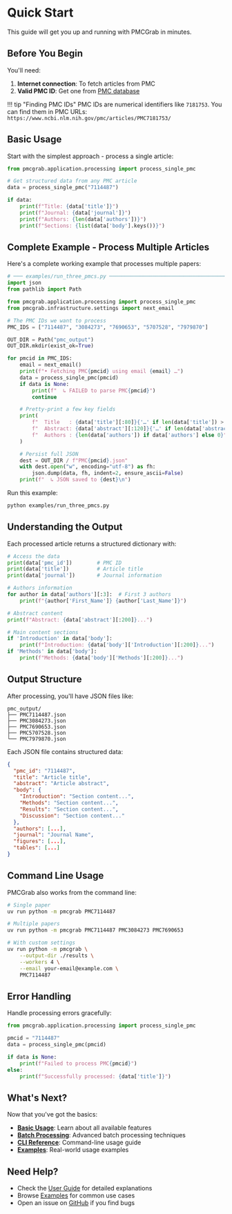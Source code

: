 # Quick Start

This guide will get you up and running with PMCGrab in minutes.

## Before You Begin

You'll need:

1. **Internet connection**: To fetch articles from PMC
2. **Valid PMC ID**: Get one from [PMC database](https://www.ncbi.nlm.nih.gov/pmc/)

!!! tip "Finding PMC IDs"
PMC IDs are numerical identifiers like `7181753`. You can find them in PMC URLs:
`https://www.ncbi.nlm.nih.gov/pmc/articles/PMC7181753/`

## Basic Usage

Start with the simplest approach - process a single article:

```python
from pmcgrab.application.processing import process_single_pmc

# Get structured data from any PMC article
data = process_single_pmc("7114487")

if data:
    print(f"Title: {data['title']}")
    print(f"Journal: {data['journal']}")
    print(f"Authors: {len(data['authors'])}")
    print(f"Sections: {list(data['body'].keys())}")
```

## Complete Example - Process Multiple Articles

Here's a complete working example that processes multiple papers:

```python
# ─── examples/run_three_pmcs.py ──────────────────────────────────────────────
import json
from pathlib import Path

from pmcgrab.application.processing import process_single_pmc
from pmcgrab.infrastructure.settings import next_email

# The PMC IDs we want to process
PMC_IDS = ["7114487", "3084273", "7690653", "5707528", "7979870"]

OUT_DIR = Path("pmc_output")
OUT_DIR.mkdir(exist_ok=True)

for pmcid in PMC_IDS:
    email = next_email()
    print(f"• Fetching PMC{pmcid} using email {email} …")
    data = process_single_pmc(pmcid)
    if data is None:
        print(f"  ↳ FAILED to parse PMC{pmcid}")
        continue

    # Pretty-print a few key fields
    print(
        f"  Title   : {data['title'][:80]}{'…' if len(data['title']) > 80 else ''}\n"
        f"  Abstract: {data['abstract'][:120]}{'…' if len(data['abstract']) > 120 else ''}\n"
        f"  Authors : {len(data['authors']) if data['authors'] else 0}"
    )

    # Persist full JSON
    dest = OUT_DIR / f"PMC{pmcid}.json"
    with dest.open("w", encoding="utf-8") as fh:
        json.dump(data, fh, indent=2, ensure_ascii=False)
    print(f"  ↳ JSON saved to {dest}\n")
```

Run this example:

```bash
python examples/run_three_pmcs.py
```

## Understanding the Output

Each processed article returns a structured dictionary with:

```python
# Access the data
print(data['pmc_id'])        # PMC ID
print(data['title'])         # Article title
print(data['journal'])       # Journal information

# Authors information
for author in data['authors'][:3]:  # First 3 authors
    print(f"{author['First_Name']} {author['Last_Name']}")

# Abstract content
print(f"Abstract: {data['abstract'][:200]}...")

# Main content sections
if 'Introduction' in data['body']:
    print(f"Introduction: {data['body']['Introduction'][:200]}...")
if 'Methods' in data['body']:
    print(f"Methods: {data['body']['Methods'][:200]}...")
```

## Output Structure

After processing, you'll have JSON files like:

```
pmc_output/
├── PMC7114487.json
├── PMC3084273.json
├── PMC7690653.json
├── PMC5707528.json
└── PMC7979870.json
```

Each JSON file contains structured data:

```json
{
  "pmc_id": "7114487",
  "title": "Article title",
  "abstract": "Article abstract",
  "body": {
    "Introduction": "Section content...",
    "Methods": "Section content...",
    "Results": "Section content...",
    "Discussion": "Section content..."
  },
  "authors": [...],
  "journal": "Journal Name",
  "figures": [...],
  "tables": [...]
}
```

## Command Line Usage

PMCGrab also works from the command line:

```bash
# Single paper
uv run python -m pmcgrab PMC7114487

# Multiple papers
uv run python -m pmcgrab PMC7114487 PMC3084273 PMC7690653

# With custom settings
uv run python -m pmcgrab \
    --output-dir ./results \
    --workers 4 \
    --email your-email@example.com \
    PMC7114487
```

## Error Handling

Handle processing errors gracefully:

```python
from pmcgrab.application.processing import process_single_pmc

pmcid = "7114487"
data = process_single_pmc(pmcid)

if data is None:
    print(f"Failed to process PMC{pmcid}")
else:
    print(f"Successfully processed: {data['title']}")
```

## What's Next?

Now that you've got the basics:

- **[Basic Usage](../user-guide/basic-usage.md)**: Learn about all available features
- **[Batch Processing](../user-guide/batch-processing.md)**: Advanced batch processing techniques
- **[CLI Reference](../user-guide/cli.md)**: Command-line usage guide
- **[Examples](../examples/python-examples.md)**: Real-world usage examples

## Need Help?

- Check the [User Guide](../user-guide/basic-usage.md) for detailed explanations
- Browse [Examples](../examples/python-examples.md) for common use cases
- Open an issue on [GitHub](https://github.com/rajdeepmondaldotcom/pmcgrab/issues) if you find bugs
